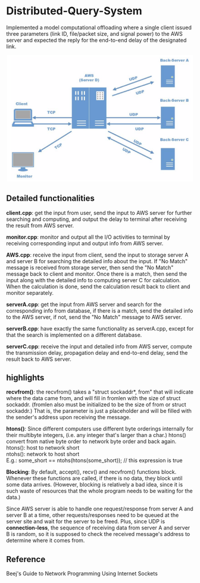 # Distributed-Query-System
Implemented a model computational offloading where a single client issued three parameters (link ID, file/packet size, and signal power) to the AWS server and expected the reply for the end-to-end delay of the designated link.  
<div align=center><img src="https://github.com/qwegssg/Distributed-Query-System/blob/master/network_illustration.png" alt="Network Illustration" width="500"/></div>
  
## Detailed functionalities  
<b>client.cpp</b>: get the input from user, send the input to AWS server for further searching and computing, and output the delay to terminal after receiving the result from AWS server. 

<b>monitor.cpp</b>: monitor and output all the I/O activities to terminal by receiving corresponding input and output info from AWS server.

<strong>AWS.cpp</strong>: receive the input from client, send the input to storage server A and server B for searching the detailed info about the input. If "No Match" message is received from storage server, then send the "No Match" message back to client and monitor. Once there is a match, then send the input along with the detailed info to computing server C for calculation. When the calculation is done, send the calculation result back to client and monitor separately.

<b>serverA.cpp</b>: get the input from AWS server and search for the corresponding info from database, if there is a match, send the detailed info to the AWS server, if not, send the "No Match" message to AWS server.

<b>serverB.cpp</b>: have exactly the same functionality as serverA.cpp, except for that the search is implemented on a different database.

<b>serverC.cpp</b>: receive the input and detailed info from AWS server, compute the transmission delay, propagation delay and end-to-end delay, send the result back to AWS server.  
  
## highlights  
<b>recvfrom()</b>: the recvfrom() takes a "struct sockaddr*, from" that will indicate where the data came from, and will fill in fromlen with the size of struct sockaddr. (fromlen also must be initialized to be the size of from or struct sockaddr.)
That is, the parameter is just a placeholder and will be filled with the sender's address upon receiving the message. 

<b>htons()</b>: Since different computers use different byte orderings internally for their multibyte integers, (i.e. any integer that's larger than a char.) htons() convert from native byte order to network byte order and back again.  
htons(): host to network short  
ntohs(): network to host short  
E.g.:
some_short == ntohs(htons(some_short)); // this expression is true  
  
<strong>Blocking</strong>: By default, accept(), recv() and recvfrom() functions block. Whenever these functions are called, if there is no data, they block until some data arrives. (However, blocking is relatively a bad idea, since it is such waste of resources that the whole program needs to be waiting for the data.)

Since AWS server is able to handle one request/response from server A and server B at a time, other requests/responses need to be queued at the server site and wait for the server to be freed. Plus, since UDP is <strong>connection-less</strong>, the sequence of receiving data from server A and server B is random, so it is supposed to check the received message's address to determine where it comes from.
  
## Reference  
Beej's Guide to Network Programming Using Internet Sockets  
